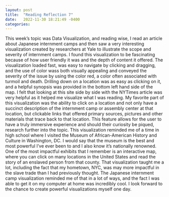 ```yaml
---
layout: post
title:  "Reading Reflection 7"
date:   2022-11-30 18:21:49 -0400
categories: 
---
```


This week’s topic was Data Visualization, and reading wise, I read an article about Japanese internment camps and then saw a very interesting visualization created by researchers at Yale to illustrate the scope and severity of internment camps. 
I found this visualization to be fascinating because of how user friendly it was and the depth of content it offered. The visualization loaded fast, was easy to navigate by clicking and dragging, and the use of color wass both visually appealing and conveyed the severity of the issue by using the color red, a color often associated with turmoil and death. Drilling down on a location was as easy as clicking on it, and a helpful synopsis was provided in the bottom left hand side of the map. I felt that looking at this site side by side with the NYTimes article was very helpful as it helped me visualize what I was reading.
My favorite part of this visualization was the ability to click on a location and not only have a succinct description of the internment camp or assembly center at that location, but clickable links that offered primary sources, pictures and other materials that trace back to that location. This feature allows for the user to have a truly immersive experience and should their curiosity be piqued, research further into the topic. 
This visualization reminded me of a time in high school where I visited the Museum of African-American History and Culture in Washington, DC. I would say that the museum is the best and most powerful I’ve ever been to and I also know it’s nationally renowned. One of the most impactful exhibits that I remember is an interactive map, where you can click on many locations in the United States and read the story of an enslaved person from that county. That visualization taught me a lot, including the fact that my hometown, NYC, was may more impactful in the slave trade than I had previously thought. The Japanese internment camp visualization reminded me of that in a lot of ways, and the fact I was able to get it on my computer at home was incredibly cool. I look forward to the chance to create powerful visualizations myself one day.
